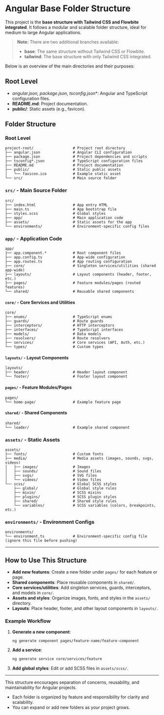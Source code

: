 # Angular Base Folder Structure

This project is the **base structure with Tailwind CSS and Flowbite integrated**. It follows a modular and scalable folder structure, ideal for medium to large Angular applications.

> **Note:** There are two additional branches available:
> - **base**: The same structure without Tailwind CSS or Flowbite.
> - **tailwind**: The base structure with only Tailwind CSS integrated.

Below is an overview of the main directories and their purposes:

## Root Level

- **angular.json, package.json, tsconfig*.json**: Angular and TypeScript configuration files.
- **README.md**: Project documentation.
- **public/**: Static assets (e.g., favicon).

## Folder Structure

### Root Level

```text
project-root/                  # Project root directory
├── angular.json               # Angular CLI configuration
├── package.json               # Project dependencies and scripts
├── tsconfig*.json             # TypeScript configuration files
├── README.md                  # Project documentation
├── public/                    # Static public assets
│   └── favicon.ico            # Example static asset
└── src/                       # Main source folder
```

### `src/` - Main Source Folder

```text
src/
├── index.html                 # App entry HTML
├── main.ts                    # App bootstrap file
├── styles.scss                # Global styles
├── app/                       # Main application code
├── assets/                    # Static assets for the app
└── environments/              # Environment-specific config files
```

### `app/` - Application Code

```text
app/
├── app.component.*            # Root component files
├── app.config.ts              # App-wide configuration
├── app.routes.ts              # App routing configuration
├── core/                      # Singleton services/utilities (shared app-wide)
├── layouts/                   # Layout components (header, footer, etc.)
├── pages/                     # Feature modules/pages (routed features)
└── shared/                    # Reusable shared components
```

#### `core/` - Core Services and Utilities

```text
core/
├── enums/                     # TypeScript enums
├── guards/                    # Route guards
├── interceptors/              # HTTP interceptors
├── interfaces/                # TypeScript interfaces
├── models/                    # Data models
├── resolvers/                 # Route resolvers
├── services/                  # Core services (API, Auth, etc.)
└── types/                     # Custom types
```

#### `layouts/` - Layout Components

```text
layouts/
├── header/                    # Header layout component
└── footer/                    # Footer layout component
```

#### `pages/` - Feature Modules/Pages

```text
pages/
└── home-page/                 # Example feature page
```

#### `shared/` - Shared Components

```text
shared/
└── loader/                    # Example shared component
```

### `assets/` - Static Assets

```text
assets/
├── fonts/                     # Custom fonts
├── media/                     # Media assets (images, sounds, svgs, videos)
│   ├── images/                # Images
│   ├── sounds/                # Sound files
│   ├── svgs/                  # SVG files
│   └── videos/                # Video files
└── scss/                      # Global SCSS styles
    ├── global/                # Global style rules
    ├── mixin/                 # SCSS mixins
    ├── plugins/               # SCSS plugin styles
    ├── shared/                # Shared style rules
    └── variables/             # SCSS variables (colors, breakpoints, etc.)
```

### `environments/` - Environment Configs

```text
environments/
└── environment.ts             # Environment-specific config file (ignore this file before pushing)
```
---

## How to Use This Structure

- **Add new features**: Create a new folder under `pages/` for each feature or page.
- **Shared components**: Place reusable components in `shared/`.
- **Core services/utilities**: Add singleton services, guards, interceptors, and models in `core/`.
- **Assets and styles**: Organize images, fonts, and styles in the `assets/` directory.
- **Layouts**: Place header, footer, and other layout components in `layouts/`.

### Example Workflow

1. **Generate a new component**:
   ```bash
   ng generate component pages/feature-name/feature-component
   ```
2. **Add a service**:
   ```bash
   ng generate service core/services/feature
   ```
3. **Add global styles**: Edit or add SCSS files in `assets/scss/`.

---

This structure encourages separation of concerns, reusability, and maintainability for Angular projects.

- Each folder is organized by feature and responsibility for clarity and scalability.
- You can expand or add new folders as your project grows.
